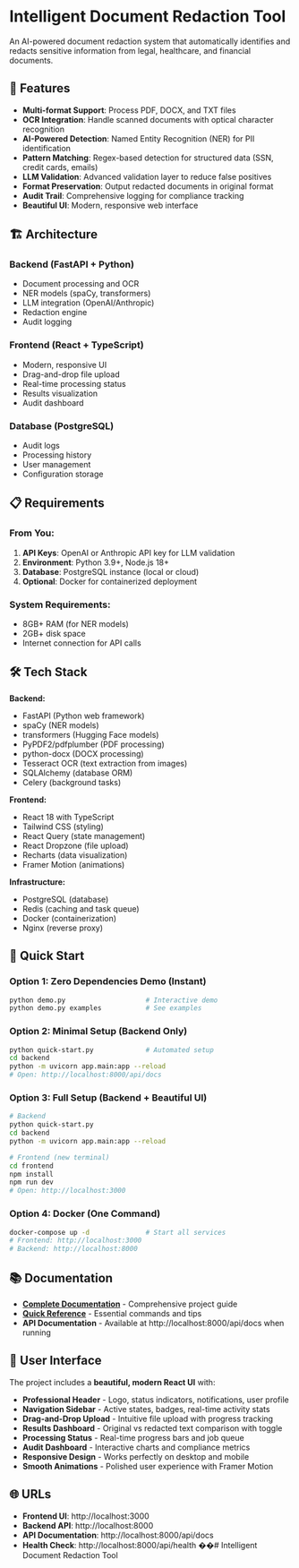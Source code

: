 # Intelligent Document Redaction Tool

An AI-powered document redaction system that automatically identifies and redacts sensitive information from legal, healthcare, and financial documents.

## 🚀 Features

- **Multi-format Support**: Process PDF, DOCX, and TXT files
- **OCR Integration**: Handle scanned documents with optical character recognition
- **AI-Powered Detection**: Named Entity Recognition (NER) for PII identification
- **Pattern Matching**: Regex-based detection for structured data (SSN, credit cards, emails)
- **LLM Validation**: Advanced validation layer to reduce false positives
- **Format Preservation**: Output redacted documents in original format
- **Audit Trail**: Comprehensive logging for compliance tracking
- **Beautiful UI**: Modern, responsive web interface

## 🏗️ Architecture

### Backend (FastAPI + Python)
- Document processing and OCR
- NER models (spaCy, transformers)
- LLM integration (OpenAI/Anthropic)
- Redaction engine
- Audit logging

### Frontend (React + TypeScript)
- Modern, responsive UI
- Drag-and-drop file upload
- Real-time processing status
- Results visualization
- Audit dashboard

### Database (PostgreSQL)
- Audit logs
- Processing history
- User management
- Configuration storage

## 📋 Requirements

### From You:
1. **API Keys**: OpenAI or Anthropic API key for LLM validation
2. **Environment**: Python 3.9+, Node.js 18+
3. **Database**: PostgreSQL instance (local or cloud)
4. **Optional**: Docker for containerized deployment

### System Requirements:
- 8GB+ RAM (for NER models)
- 2GB+ disk space
- Internet connection for API calls

## 🛠️ Tech Stack

**Backend:**
- FastAPI (Python web framework)
- spaCy (NER models)
- transformers (Hugging Face models)
- PyPDF2/pdfplumber (PDF processing)
- python-docx (DOCX processing)
- Tesseract OCR (text extraction from images)
- SQLAlchemy (database ORM)
- Celery (background tasks)

**Frontend:**
- React 18 with TypeScript
- Tailwind CSS (styling)
- React Query (state management)
- React Dropzone (file upload)
- Recharts (data visualization)
- Framer Motion (animations)

**Infrastructure:**
- PostgreSQL (database)
- Redis (caching and task queue)
- Docker (containerization)
- Nginx (reverse proxy)

## 🚀 Quick Start

### Option 1: Zero Dependencies Demo (Instant)
```bash
python demo.py                    # Interactive demo
python demo.py examples           # See examples
```

### Option 2: Minimal Setup (Backend Only)
```bash
python quick-start.py             # Automated setup
cd backend
python -m uvicorn app.main:app --reload
# Open: http://localhost:8000/api/docs
```

### Option 3: Full Setup (Backend + Beautiful UI)
```bash
# Backend
python quick-start.py
cd backend
python -m uvicorn app.main:app --reload

# Frontend (new terminal)
cd frontend
npm install
npm run dev
# Open: http://localhost:3000
```

### Option 4: Docker (One Command)
```bash
docker-compose up -d              # Start all services
# Frontend: http://localhost:3000
# Backend: http://localhost:8000
```

## 📚 Documentation

- **[Complete Documentation](docs/PROJECT_DOCUMENTATION.md)** - Comprehensive project guide
- **[Quick Reference](docs/QUICK_REFERENCE.md)** - Essential commands and tips
- **API Documentation** - Available at http://localhost:8000/api/docs when running

## 🎨 User Interface

The project includes a **beautiful, modern React UI** with:

- **Professional Header** - Logo, status indicators, notifications, user profile
- **Navigation Sidebar** - Active states, badges, real-time activity stats
- **Drag-and-Drop Upload** - Intuitive file upload with progress tracking
- **Results Dashboard** - Original vs redacted text comparison with toggle
- **Processing Status** - Real-time progress bars and job queue
- **Audit Dashboard** - Interactive charts and compliance metrics
- **Responsive Design** - Works perfectly on desktop and mobile
- **Smooth Animations** - Polished user experience with Framer Motion

## 🌐 URLs

- **Frontend UI**: http://localhost:3000
- **Backend API**: http://localhost:8000
- **API Documentation**: http://localhost:8000/api/docs
- **Health Check**: http://localhost:8000/api/health
��#   I n t e l l i g e n t   D o c u m e n t   R e d a c t i o n   T o o l 
 
 